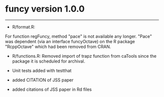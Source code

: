 <!-- NEWS.md is generated from NEWS.Rmd. Please edit that file -->


funcy version 1.0.0
===================

-------

* R/format.R:
 
For function regFuncy, method "pace" is not available any longer. 
"Pace" was dependent (via an interface funcyOctave) on the R package "RcppOctave" which had been removed from 
CRAN.

* R/functions.R:
Removed import of trapz function from caTools since the package it is scheduled for archival.

* Unit tests added with testthat

* added CITATION of JSS paper

* added citations of JSS paper in Rd files

